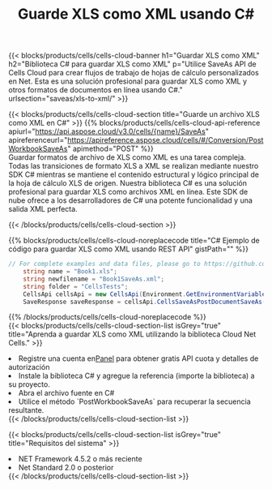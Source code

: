 ﻿---
title:  Guarde XLS como XML usando C#
description:  Utilizando Aspose.Cells Cloud SDK para C# para guardar el archivo en formato XLS como archivo en formato XML.
kwords: Excel, Save XLS as XML, REST, C#
howto: How to save XLS as XML using Aspose.Cells Cloud C# library.
---
{{< blocks/products/cells/cells-cloud-banner h1="Guardar XLS como XML" h2="Biblioteca C# para guardar XLS como XML" p="Utilice SaveAs API de Cells Cloud para crear flujos de trabajo de hojas de cálculo personalizados en Net. Esta es una solución profesional para guardar XLS como XML y otros formatos de documentos en línea usando C#." urlsection="saveas/xls-to-xml/" >}}

{{< blocks/products/cells/cells-cloud-section title="Guarde un archivo XLS como XML en C#" >}}
{{% blocks/products/cells/cells-cloud-api-reference apiurl="https://api.aspose.cloud/v3.0/cells/{name}/SaveAs" apireferenceurl="https://apireference.aspose.cloud/cells/#/Conversion/PostWorkbookSaveAs" apimethod="POST" %}}
<br/>
Guardar formatos de archivo de XLS como XML es una tarea compleja. Todas las transiciones de formato XLS a XML se realizan mediante nuestro SDK C# mientras se mantiene el contenido estructural y lógico principal de la hoja de cálculo XLS de origen. Nuestra biblioteca C# es una solución profesional para guardar XLS como archivos XML en línea. Este SDK de nube ofrece a los desarrolladores de C# una potente funcionalidad y una salida XML perfecta.

{{< /blocks/products/cells/cells-cloud-section >}}

{{% blocks/products/cells/cells-cloud-noreplacecode title="C# Ejemplo de código para guardar XLS como XML usando REST API" gistPath="" %}}
  
```cs
// For complete examples and data files, please go to https://github.com/aspose-cells-cloud/aspose-cells-cloud-dotnet/
    string name = "Book1.xls";
    string newfilename = "Book1SaveAs.xml";
    string folder = "CellsTests";
    CellsApi cellsApi = new CellsApi(Environment.GetEnvironmentVariable("ProductClientId"), Environment.GetEnvironmentVariable("ProductClientSecret"));
    SaveResponse saveResponse = cellsApi.CellsSaveAsPostDocumentSaveAs(name, null, newfilename, null,null,folder);
```
  
{{% /blocks/products/cells/cells-cloud-noreplacecode %}}
<br/>
{{< blocks/products/cells/cells-cloud-section-list isGrey="true" title="Aprenda a guardar XLS como XML utilizando la biblioteca Cloud Net Cells." >}}
<li> Registre una cuenta en<a href="https://dashboard.aspose.cloud/">Panel</a> para obtener gratis API cuota y detalles de autorización</li>
<li>Instale la biblioteca C# y agregue la referencia (importe la biblioteca) a su proyecto.</li>
<li>Abra el archivo fuente en C#</li>
<li>Utilice el método `PostWorkbookSaveAs` para recuperar la secuencia resultante.</li>
{{< /blocks/products/cells/cells-cloud-section-list >}}

{{< blocks/products/cells/cells-cloud-section-list isGrey="true" title="Requisitos del sistema" >}}
<li>NET Framework 4.5.2 o más reciente</li>
<li>Net Standard 2.0 o posterior</li>
{{< /blocks/products/cells/cells-cloud-section-list >}}
